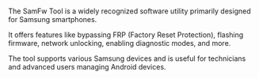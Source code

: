 #

The SamFw Tool is a widely recognized software utility primarily designed for Samsung smartphones. 

It offers features like bypassing FRP (Factory Reset Protection), flashing firmware, network unlocking, enabling diagnostic modes, and more. 

The tool supports various Samsung devices and is useful for technicians and advanced users managing Android devices.


